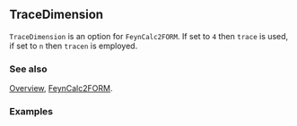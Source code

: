 ## TraceDimension

`TraceDimension` is an option for `FeynCalc2FORM`. If set to `4` then `trace` is used, if set to `n` then `tracen` is employed.

### See also

[Overview](Extra/FeynCalc.md), [FeynCalc2FORM](FeynCalc2FORM.md).

### Examples

